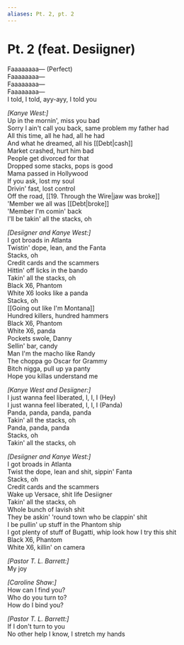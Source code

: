 ```yaml
---
aliases: Pt. 2, pt. 2
---
```


# Pt. 2 (feat. Desiigner)

Faaaaaaaa— (Perfect)  
Faaaaaaaa—  
Faaaaaaaa—  
Faaaaaaaa—  
I told, I told, ayy-ayy, I told you  

_[Kanye West:]_  
Up in the mornin', miss you bad  
Sorry I ain't call you back, same problem my father had  
All this time, all he had, all he had  
And what he dreamed, all his [[Debt|cash]]  
Market crashed, hurt him bad  
People get divorced for that  
Dropped some stacks, pops is good  
Mama passed in Hollywood  
If you ask, lost my soul  
Drivin' fast, lost control  
Off the road, [[19. Through the Wire|jaw was broke]]  
'Member we all was [[Debt|broke]]  
'Member I'm comin' back  
I'll be takin' all the stacks, oh  

_[Desiigner and Kanye West:]_  
I got broads in Atlanta  
Twistin' dope, lean, and the Fanta  
Stacks, oh  
Credit cards and the scammers  
Hittin' off licks in the bando  
Takin' all the stacks, oh  
Black X6, Phantom  
White X6 looks like a panda  
Stacks, oh  
[[Going out like I'm Montana]]  
Hundred killers, hundred hammers  
Black X6, Phantom  
White X6, panda  
Pockets swole, Danny  
Sellin' bar, candy  
Man I'm the macho like Randy  
The choppa go Oscar for Grammy  
Bitch nigga, pull up ya panty  
Hope you killas understand me  

_[Kanye West and Desiigner:]_  
I just wanna feel liberated, I, I, I (Hey)  
I just wanna feel liberated, I, I, I (Panda)  
Panda, panda, panda, panda  
Takin' all the stacks, oh  
Panda, panda, panda  
Stacks, oh  
Takin' all the stacks, oh  

_[Desiigner and Kanye West:]_  
I got broads in Atlanta  
Twist the dope, lean and shit, sippin' Fanta  
Stacks, oh  
Credit cards and the scammers  
Wake up Versace, shit life Desiigner  
Takin' all the stacks, oh  
Whole bunch of lavish shit  
They be askin' 'round town who be clappin' shit  
I be pullin' up stuff in the Phantom ship  
I got plenty of stuff of Bugatti, whip look how I try this shit  
Black X6, Phantom  
White X6, killin' on camera  

_[Pastor T. L. Barrett:]_  
My joy  

_[Caroline Shaw:]_  
How can I find you?  
Who do you turn to?  
How do I bind you?  

_[Pastor T. L. Barrett:]_  
If I don't turn to you  
No other help I know, I stretch my hands
